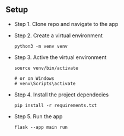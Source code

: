 ## Setup

- Step 1. Clone repo and navigate to the app

- Step 2. Create a virtual environment

  ```shell
  python3 -m venv venv
  ```

- Step 3. Active the virtual environment

  ```shell
  source venv/bin/activate

  # or on Windows
  # venv\Scripts\activate
  ```

- Step 4. Install the project dependecies

  ```shell
  pip install -r requirements.txt
  ```

- Step 5. Run the app
  ```shell
  flask --app main run
  ```
